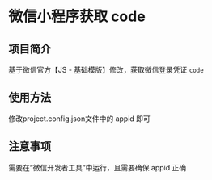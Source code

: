 # 微信小程序获取 code

## 项目简介
基于微信官方【JS - 基础模版】修改，获取微信登录凭证 `code`

## 使用方法
修改project.config.json文件中的 appid 即可

## 注意事项
需要在“微信开发者工具”中运行，且需要确保 appid 正确
